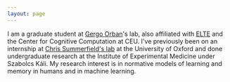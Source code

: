 ```yaml
---
layout: page
---
```




I am a graduate student at [Gergo Orban](https://scholar.google.com/citations?user=1JeMZad2LKcC&hl=en&oi=ao)'s lab, also affiliated with [ELTE](https://www.elte.hu/en/) and the Center for Cognitive Computation at CEU. I've previously been on an internship at [Chris Summerfield's lab](https://humaninformationprocessing.com/) at the University of Oxford and done undergraduate research at the Institute of Experimental Medicine under Szabolcs Káli. My research interest is in normative models of learning and memory in humans and in machine learning.

